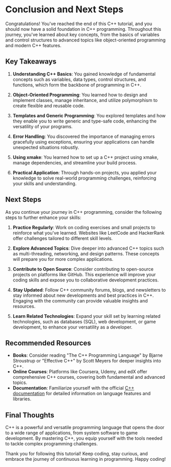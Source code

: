 # Conclusion and Next Steps

Congratulations! You've reached the end of this C++ tutorial, and you should now have a solid foundation in C++ programming. Throughout this journey, you've learned about key concepts, from the basics of variables and control structures to advanced topics like object-oriented programming and modern C++ features. 

## Key Takeaways

1. **Understanding C++ Basics**: You gained knowledge of fundamental concepts such as variables, data types, control structures, and functions, which form the backbone of programming in C++.

2. **Object-Oriented Programming**: You learned how to design and implement classes, manage inheritance, and utilize polymorphism to create flexible and reusable code.

3. **Templates and Generic Programming**: You explored templates and how they enable you to write generic and type-safe code, enhancing the versatility of your programs.

4. **Error Handling**: You discovered the importance of managing errors gracefully using exceptions, ensuring your applications can handle unexpected situations robustly.

5. **Using xmake**: You learned how to set up a C++ project using xmake, manage dependencies, and streamline your build process.

6. **Practical Application**: Through hands-on projects, you applied your knowledge to solve real-world programming challenges, reinforcing your skills and understanding.

## Next Steps

As you continue your journey in C++ programming, consider the following steps to further enhance your skills:

1. **Practice Regularly**: Work on coding exercises and small projects to reinforce what you've learned. Websites like LeetCode and HackerRank offer challenges tailored to different skill levels.

2. **Explore Advanced Topics**: Dive deeper into advanced C++ topics such as multi-threading, networking, and design patterns. These concepts will prepare you for more complex applications.

3. **Contribute to Open Source**: Consider contributing to open-source projects on platforms like GitHub. This experience will improve your coding skills and expose you to collaborative development practices.

4. **Stay Updated**: Follow C++ community forums, blogs, and newsletters to stay informed about new developments and best practices in C++. Engaging with the community can provide valuable insights and resources.

5. **Learn Related Technologies**: Expand your skill set by learning related technologies, such as databases (SQL), web development, or game development, to enhance your versatility as a developer.

## Recommended Resources

- **Books**: Consider reading "The C++ Programming Language" by Bjarne Stroustrup or "Effective C++" by Scott Meyers for deeper insights into C++.
- **Online Courses**: Platforms like Coursera, Udemy, and edX offer comprehensive C++ courses, covering both fundamental and advanced topics.
- **Documentation**: Familiarize yourself with the official [C++ documentation](https://en.cppreference.com/w/) for detailed information on language features and libraries.

## Final Thoughts

C++ is a powerful and versatile programming language that opens the door to a wide range of applications, from system software to game development. By mastering C++, you equip yourself with the tools needed to tackle complex programming challenges.

Thank you for following this tutorial! Keep coding, stay curious, and embrace the journey of continuous learning in programming. Happy coding!
